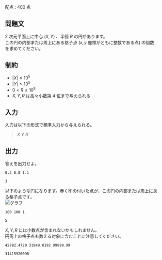 配点 : $400$ 点

## 問題文

$2$ 次元平面上に中心 $(X, Y)$ 、半径 $R$ の円があります。<br>
この円の内部または周上にある格子点 ($x, y$ 座標がともに整数である点) の個数を求めてください。

## 制約

- $|X| \le 10^5$
- $|Y| \le 10^5$
- $0 \lt R \le 10^5$
- $X, Y, R$ は高々小数第 $4$ 位まで与えられる

## 入力

入力は以下の形式で標準入力から与えられる。

> $X$ $Y$ $R$

## 出力

答えを出力せよ。

```input1
0.2 0.8 1.1
```

```output1
3
```

以下のような円になります。赤く印の付いた点が、この円の内部または周上にある格子点です。<br>
![グラフ](https://img.atcoder.jp/ghi/4f37b99cfbdbb337043b16d8ce64571c.png)

```input2
100 100 1
```

```output2
5
```

$X, Y, R$ には小数点が含まれないかもしれません。<br>
円周上の格子点も数える対象に含むことに注意してください。  

```input3
42782.4720 31949.0192 99999.99
```

```output3
31415920098
```
